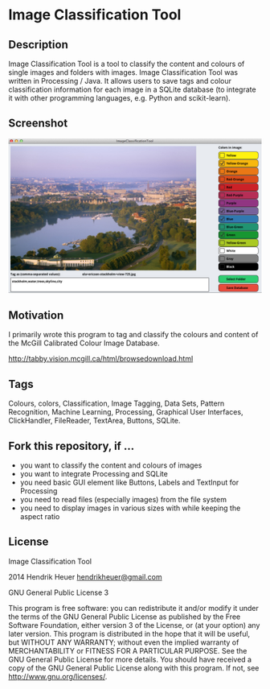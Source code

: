 Image Classification Tool
==============

Description
--------------

Image Classification Tool is a tool to classify the content and colours of single images and folders with images. Image Classification Tool was written in Processing / Java. It allows users to save tags and colour classification information for each image in a SQLite database (to integrate it with other programming languages, e.g. Python and scikit-learn).

Screenshot
--------------

![Screenshot of Image Classification Tool](ImageClassificationTool/data/screenshot.jpg "Screenshot of Image Classification Tool")

Motivation
--------------

I primarily wrote this program to tag and classify the colours and content of the McGill Calibrated Colour Image Database. 

http://tabby.vision.mcgill.ca/html/browsedownload.html

Tags
--------------
Colours, colors, Classification, Image Tagging, Data Sets, Pattern Recognition, Machine Learning, Processing, Graphical User Interfaces, ClickHandler, FileReader, TextArea, Buttons, SQLite.

Fork this repository, if ...
--------------

- you want to classify the content and colours of images
- you want to integrate Processing and SQLite
- you need basic GUI element like Buttons, Labels and TextInput for Processing
- you need to read files (especially images) from the file system
- you need to display images in various sizes with while keeping the aspect ratio

License
--------------

Image Classification Tool

2014 Hendrik Heuer <hendrikheuer@gmail.com>

GNU General Public License 3

This program is free software: you can redistribute it and/or modify it under the terms of the GNU General Public License as published by the Free Software Foundation, either version 3 of the License, or (at your option) any later version. This program is distributed in the hope that it will be useful, but WITHOUT ANY WARRANTY; without even the implied warranty of MERCHANTABILITY or FITNESS FOR A PARTICULAR PURPOSE.  See the GNU General Public License for more details. You should have received a copy of the GNU General Public License along with this program. If not, see <http://www.gnu.org/licenses/>.


